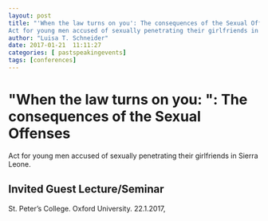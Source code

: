 ```yaml
---
layout: post
title: "'When the law turns on you': The consequences of the Sexual Offenses
Act for young men accused of sexually penetrating their girlfriends in Sierra Leone."
author: "Luisa T. Schneider"
date: 2017-01-21  11:11:27
categories: [ pastspeakingevents]
tags: [conferences]
---
```

# \"When the law turns on you: \": The consequences of the Sexual Offenses
Act for young men accused of sexually penetrating their girlfriends in Sierra Leone. 


## Invited Guest Lecture/Seminar
St. Peter’s College. Oxford University. 22.1.2017,